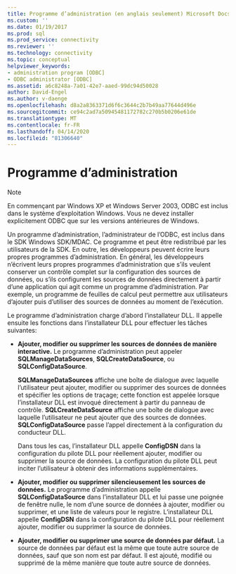 ```yaml
---
title: Programme d’administration (en anglais seulement) Microsoft Docs
ms.custom: ''
ms.date: 01/19/2017
ms.prod: sql
ms.prod_service: connectivity
ms.reviewer: ''
ms.technology: connectivity
ms.topic: conceptual
helpviewer_keywords:
- administration program [ODBC]
- ODBC administrator [ODBC]
ms.assetid: a6c8248a-7a01-42e7-aaed-99dc94d50028
author: David-Engel
ms.author: v-daenge
ms.openlocfilehash: d8a2a8363371d6f6c3644c2b7b49aa77644d496e
ms.sourcegitcommit: ce94c2ad7a50945481172782c270b5b0206e61de
ms.translationtype: MT
ms.contentlocale: fr-FR
ms.lasthandoff: 04/14/2020
ms.locfileid: "81306640"
---
```

# <a name="administration-program"></a>Programme d’administration
> [!NOTE]  
>  En commençant par Windows XP et Windows Server 2003, ODBC est inclus dans le système d’exploitation Windows. Vous ne devez installer explicitement ODBC que sur les versions antérieures de Windows.  
  
 Un programme d’administration, l’administrateur de l’ODBC, est inclus dans le SDK Windows SDK/MDAC. Ce programme et peut être redistribué par les utilisateurs de la SDK. En outre, les développeurs peuvent écrire leurs propres programmes d’administration. En général, les développeurs n’écrivent leurs propres programmes d’administration que s’ils veulent conserver un contrôle complet sur la configuration des sources de données, ou s’ils configurent les sources de données directement à partir d’une application qui agit comme un programme d’administration. Par exemple, un programme de feuilles de calcul peut permettre aux utilisateurs d’ajouter puis d’utiliser des sources de données au moment de l’exécution.  
  
 Le programme d’administration charge d’abord l’installateur DLL. Il appelle ensuite les fonctions dans l’installateur DLL pour effectuer les tâches suivantes:  
  
-   **Ajouter, modifier ou supprimer les sources de données de manière interactive.** Le programme d’administration peut appeler **SQLManageDataSources**, **SQLCreateDataSource**, ou **SQLConfigDataSource**.  
  
     **SQLManageDataSources** affiche une boîte de dialogue avec laquelle l’utilisateur peut ajouter, modifier ou supprimer des sources de données et spécifier les options de traçage; cette fonction est appelée lorsque l’installateur DLL est invoqué directement à partir du panneau de contrôle. **SQLCreateDataSource** affiche une boîte de dialogue avec laquelle l’utilisateur ne peut ajouter que des sources de données. **SQLConfigDataSource** passe l’appel directement à la configuration du conducteur DLL.  
  
     Dans tous les cas, l’installateur DLL appelle **ConfigDSN** dans la configuration du pilote DLL pour réellement ajouter, modifier ou supprimer la source de données. La configuration du pilote DLL peut inciter l’utilisateur à obtenir des informations supplémentaires.  
  
-   **Ajouter, modifier ou supprimer silencieusement les sources de données.** Le programme d’administration appelle **SQLConfigDataSource** dans l’installateur DLL et lui passe une poignée de fenêtre nulle, le nom d’une source de données à ajouter, modifier ou supprimer, et une liste de valeurs pour le registre. L’installateur DLL appelle **ConfigDSN** dans la configuration du pilote DLL pour réellement ajouter, modifier ou supprimer la source de données.  
  
-   **Ajouter, modifier ou supprimer une source de données par défaut.** La source de données par défaut est la même que toute autre source de données, sauf que son nom est par défaut. Il est ajouté, modifié ou supprimé de la même manière que toute autre source de données.
